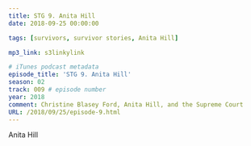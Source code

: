 ```yaml
---
title: STG 9. Anita Hill
date: 2018-09-25 00:00:00

tags: [survivors, survivor stories, Anita Hill]

mp3_link: s3linkylink

# iTunes podcast metadata
episode_title: 'STG 9. Anita Hill'
season: 02
track: 009 # episode number
year: 2018
comment: Christine Blasey Ford, Anita Hill, and the Supreme Court
URL: /2018/09/25/episode-9.html
---
```


Anita Hill

